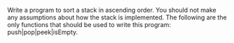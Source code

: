 Write a program to sort a stack in ascending order. You should not make any assumptions about how the stack is implemented. The following are the only functions that should be used to write this program: push|pop|peek|isEmpty.